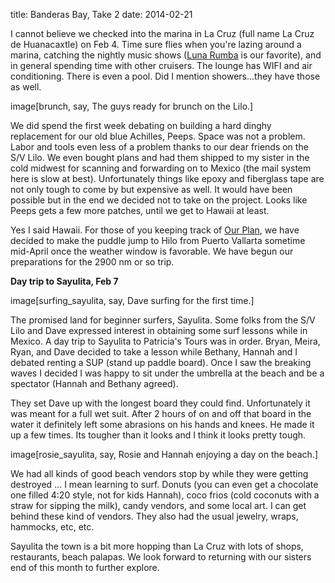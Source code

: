 title: Banderas Bay, Take 2
date: 2014-02-21

I cannot believe we checked into the marina in La Cruz (full name La Cruz de
Huanacaxtle) on Feb 4.  Time sure flies when you're lazing around a marina,
catching the nightly music shows ([Luna Rumba](http://youtu.be/UCGo4EhlrnA) is our favorite), and in general
spending time with other cruisers.  The lounge has WIFI and air conditioning.
There is even a pool.  Did I mention showers...they have those as well.  

image[brunch, say, The guys ready for brunch on the Lilo.]

We did spend the first week debating on building a hard dinghy replacement for
our old blue Achilles, Peeps.  Space was not a problem. Labor and tools even
less of a problem thanks to our dear friends on the S/V Lilo.  We even bought
plans and had them shipped to my sister in the cold midwest for scanning and
forwarding on to Mexico (the mail system here is slow at best).  Unfortunately
things like epoxy and fiberglass tape are not only tough to come by but
expensive as well.  It would have been possible but in the end we decided not
to take on the project.  Looks like Peeps gets a few more patches, until we get
to Hawaii at least.

Yes I said Hawaii.  For those of you keeping track of [Our Plan](plan.html),
we have decided to make the puddle jump to Hilo from Puerto Vallarta
sometime mid-April once the weather window is favorable.  We have begun our
preparations for the 2900 nm or so trip.

__Day trip to Sayulita, Feb 7__

image[surfing_sayulita, say, Dave surfing for the first time.] 
 
The promised land for beginner surfers, Sayulita.  Some folks from the S/V Lilo
and Dave expressed interest in obtaining some surf lessons while in  Mexico.  A
day trip to Sayulita to Patricia's Tours was in order.  Bryan, Meira, Ryan, and
Dave decided to take a lesson while Bethany, Hannah and I debated renting a SUP
(stand up paddle board).  Once I saw the breaking waves I decided I was happy
to sit under the umbrella at the beach and be a spectator (Hannah and Bethany
agreed).

They set Dave up with the longest board they could find.  Unfortunately it was
meant for a full wet suit.  After 2 hours of on and off that board in the water
it definitely left some abrasions on his hands and knees. He made it up a few
times.  Its tougher than it looks and I think it looks pretty tough.  

image[rosie_sayulita, say, Rosie and Hannah enjoying a day on the beach.]

We had all kinds of good beach vendors stop by while they were getting
destroyed ... I mean learning to surf.  Donuts (you can even get a chocolate
one filled 4:20 style, not for kids Hannah), coco frios (cold coconuts with a
straw for sipping the milk), candy vendors, and some local art.  I can get
behind these kind of vendors.  They also had the usual jewelry, wraps,
hammocks, etc, etc.

Sayulita the town is a bit more hopping than La Cruz with lots of shops,
restaurants, beach palapas.  We look forward to returning with our sisters end
of this month to further explore.  
